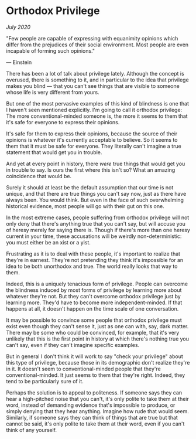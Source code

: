 # Orthodox Privilege

_July 2020_

"Few people are capable of expressing with equanimity opinions which differ from the prejudices of their social environment. Most people are even incapable of forming such opinions."

— Einstein

There has been a lot of talk about privilege lately. Although the concept is overused, there is something to it, and in particular to the idea that privilege makes you blind — that you can't see things that are visible to someone whose life is very different from yours.

But one of the most pervasive examples of this kind of blindness is one that I haven't seen mentioned explicitly. I'm going to call it orthodox privilege: The more conventional-minded someone is, the more it seems to them that it's safe for everyone to express their opinions.

It's safe for them to express their opinions, because the source of their opinions is whatever it's currently acceptable to believe. So it seems to them that it must be safe for everyone. They literally can't imagine a true statement that would get you in trouble.

And yet at every point in history, there _were_ true things that would get you in trouble to say. Is ours the first where this isn't so? What an amazing coincidence that would be.

Surely it should at least be the default assumption that our time is not unique, and that there are true things you can't say now, just as there have always been. You would think. But even in the face of such overwhelming historical evidence, most people will go with their gut on this one.

In the most extreme cases, people suffering from orthodox privilege will not only deny that there's anything true that you can't say, but will accuse you of heresy merely for saying there is. Though if there's more than one heresy current in your time, these accusations will be weirdly non-deterministic: you must either be an xist or a yist.

Frustrating as it is to deal with these people, it's important to realize that they're in earnest. They're not pretending they think it's impossible for an idea to be both unorthodox and true. The world really looks that way to them.

Indeed, this is a uniquely tenacious form of privilege. People can overcome the blindness induced by most forms of privilege by learning more about whatever they're not. But they can't overcome orthodox privilege just by learning more. They'd have to become more independent-minded. If that happens at all, it doesn't happen on the time scale of one conversation.

It may be possible to convince some people that orthodox privilege must exist even though they can't sense it, just as one can with, say, dark matter. There may be some who could be convinced, for example, that it's very unlikely that this is the first point in history at which there's nothing true you can't say, even if they can't imagine specific examples.

But in general I don't think it will work to say "check your privilege" about this type of privilege, because those in its demographic don't realize they're in it. It doesn't seem to conventional-minded people that they're conventional-minded. It just seems to them that they're right. Indeed, they tend to be particularly sure of it.

Perhaps the solution is to appeal to politeness. If someone says they can hear a high-pitched noise that you can't, it's only polite to take them at their word, instead of demanding evidence that's impossible to produce, or simply denying that they hear anything. Imagine how rude that would seem. Similarly, if someone says they can think of things that are true but that cannot be said, it's only polite to take them at their word, even if you can't think of any yourself.
